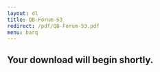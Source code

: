 ```yaml
---
layout: dl
title: QB-Forum-53
redirect: /pdf/QB-Forum-53.pdf
menu: barq
---
```

## Your download will begin shortly.
